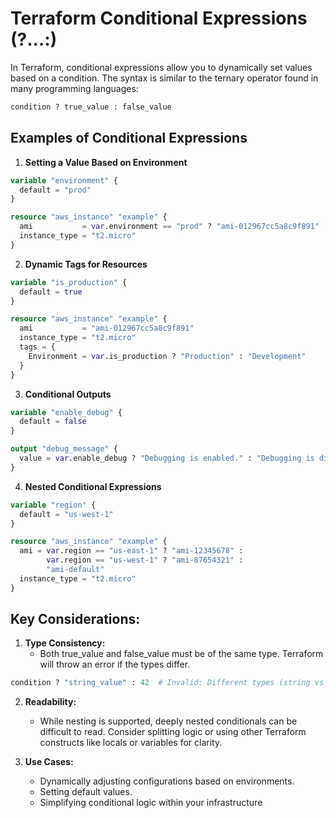 # **Terraform Conditional Expressions (?...:)**
In Terraform, conditional expressions allow you to dynamically set values based on a condition. The syntax is similar to the ternary operator found in many programming languages:

```terraform
condition ? true_value : false_value
```

## **Examples of Conditional Expressions**
1. **Setting a Value Based on Environment**
```terraform
variable "environment" {
  default = "prod"
}

resource "aws_instance" "example" {
  ami           = var.environment == "prod" ? "ami-012967cc5a8c9f891" : "ami-0c55b159cbfafe1f0"
  instance_type = "t2.micro"
}
```

2. **Dynamic Tags for Resources**
```terraform
variable "is_production" {
  default = true
}

resource "aws_instance" "example" {
  ami           = "ami-012967cc5a8c9f891"
  instance_type = "t2.micro"
  tags = {
    Environment = var.is_production ? "Production" : "Development"
  }
}
```

3. **Conditional Outputs**
```terraform
variable "enable_debug" {
  default = false
}

output "debug_message" {
  value = var.enable_debug ? "Debugging is enabled." : "Debugging is disabled."
}
```

4. **Nested Conditional Expressions**
```terraform
variable "region" {
  default = "us-west-1"
}

resource "aws_instance" "example" {
  ami = var.region == "us-east-1" ? "ami-12345678" :
        var.region == "us-west-1" ? "ami-87654321" :
        "ami-default"
  instance_type = "t2.micro"
}
```

## **Key Considerations:**
1. **Type Consistency:**
    * Both true_value and false_value must be of the same type. Terraform will throw an error if the types differ.

```terraform
condition ? "string_value" : 42  # Invalid: Different types (string vs number)
```

2. **Readability:**
    * While nesting is supported, deeply nested conditionals can be difficult to read. Consider splitting logic or using other Terraform constructs like locals or variables for clarity.

3. **Use Cases:**
    * Dynamically adjusting configurations based on environments.
    * Setting default values.
    * Simplifying conditional logic within your infrastructure